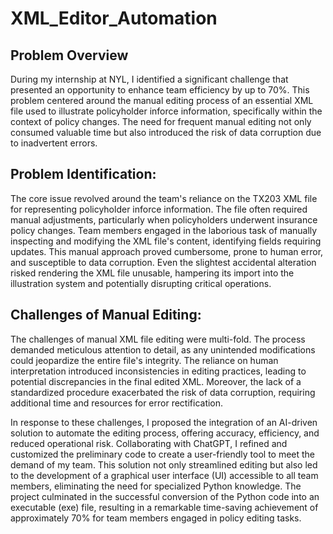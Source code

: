 # XML_Editor_Automation
## Problem Overview
During my internship at NYL, I identified a significant challenge that presented an opportunity to enhance team efficiency by up to 70%. This problem centered around the manual editing process of an essential XML file used to illustrate policyholder inforce information, specifically within the context of policy changes. The need for frequent manual editing not only consumed valuable time but also introduced the risk of data corruption due to inadvertent errors.

## Problem Identification:
The core issue revolved around the team's reliance on the TX203 XML file for representing policyholder inforce information. The file often required manual adjustments, particularly when policyholders underwent insurance policy changes. Team members engaged in the laborious task of manually inspecting and modifying the XML file's content, identifying fields requiring updates. This manual approach proved cumbersome, prone to human error, and susceptible to data corruption. Even the slightest accidental alteration risked rendering the XML file unusable, hampering its import into the illustration system and potentially disrupting critical operations.


## Challenges of Manual Editing:
The challenges of manual XML file editing were multi-fold. The process demanded meticulous attention to detail, as any unintended modifications could jeopardize the entire file's integrity. The reliance on human interpretation introduced inconsistencies in editing practices, leading to potential discrepancies in the final edited XML. Moreover, the lack of a standardized procedure exacerbated the risk of data corruption, requiring additional time and resources for error rectification.

In response to these challenges, I proposed the integration of an AI-driven solution to automate the editing process, offering accuracy, efficiency, and reduced operational risk. Collaborating with ChatGPT, I refined and customized the preliminary code to create a user-friendly tool to meet the demand of my team. This solution not only streamlined editing but also led to the development of a graphical user interface (UI) accessible to all team members, eliminating the need for specialized Python knowledge. The project culminated in the successful conversion of the Python code into an executable (exe) file, resulting in a remarkable time-saving achievement of approximately 70% for team members engaged in policy editing tasks.





